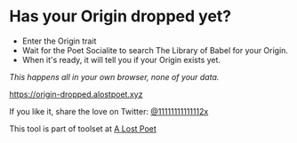 # Has your Origin dropped yet?

- Enter the Origin trait
- Wait for the Poet Socialite to search The Library of Babel for your Origin.
- When it's ready, it will tell you if your Origin exists yet.

_This happens all in your own browser, none of your data._

https://origin-dropped.alostpoet.xyz

If you like it, share the love on Twitter: [@11111111111112x](https://twitter.com/11111111111112x)

This tool is part of toolset at [A Lost Poet](https://alostpoet.xyz)
